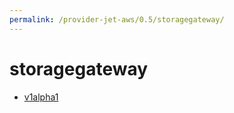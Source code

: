 ```yaml
---
permalink: /provider-jet-aws/0.5/storagegateway/
---
```


# storagegateway



* [v1alpha1](v1alpha1/index.md)